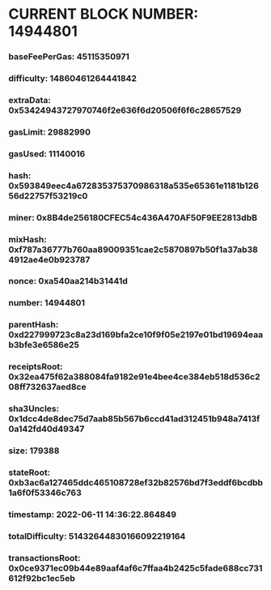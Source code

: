 # CURRENT BLOCK NUMBER: 14944801

### baseFeePerGas: 45115350971
### difficulty: 14860461264441842
### extraData: 0x53424943727970746f2e636f6d20506f6f6c28657529
### gasLimit: 29882990
### gasUsed: 11140016
### hash: 0x593849eec4a672835375370986318a535e65361e1181b12656d22757f53219c0
### miner: 0x8B4de256180CFEC54c436A470AF50F9EE2813dbB
### mixHash: 0xf787a36777b760aa89009351cae2c5870897b50f1a37ab384912ae4e0b923787
### nonce: 0xa540aa214b31441d
### number: 14944801
### parentHash: 0xd227999723c8a23d169bfa2ce10f9f05e2197e01bd19694eaab3bfe3e6586e25
### receiptsRoot: 0x32ea475f62a388084fa9182e91e4bee4ce384eb518d536c208ff732637aed8ce
### sha3Uncles: 0x1dcc4de8dec75d7aab85b567b6ccd41ad312451b948a7413f0a142fd40d49347
### size: 179388
### stateRoot: 0xb3ac6a127465ddc465108728ef32b82576bd7f3eddf6bcdbb1a6f0f53346c763
### timestamp: 2022-06-11 14:36:22.864849
### totalDifficulty: 51432644830166092219164
### transactionsRoot: 0x0ce9371ec09b44e89aaf4af6c7ffaa4b2425c5fade688cc731612f92bc1ec5eb
